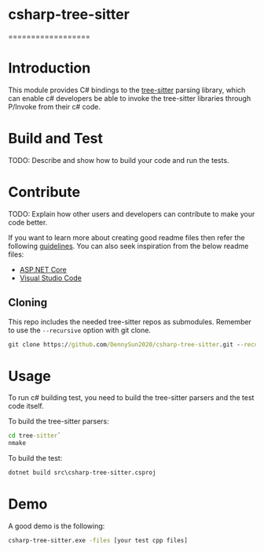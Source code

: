 # csharp-tree-sitter
==================

# Introduction
This module provides C# bindings to the [tree-sitter](https://github.com/tree-sitter/tree-sitter) parsing library, which can enable c# developers be able to invoke the tree-sitter libraries through P/Invoke from their c# code.

# Build and Test
TODO: Describe and show how to build your code and run the tests.

# Contribute
TODO: Explain how other users and developers can contribute to make your code better.

If you want to learn more about creating good readme files then refer the following [guidelines](https://docs.microsoft.com/en-us/azure/devops/repos/git/create-a-readme?view=azure-devops). You can also seek inspiration from the below readme files:
- [ASP.NET Core](https://github.com/aspnet/Home)
- [Visual Studio Code](https://github.com/Microsoft/vscode)


## Cloning

This repo includes the needed tree-sitter repos as submodules.  Remember to use the `--recursive` option with git clone.

```cmd
git clone https://github.com/DennySun2020/csharp-tree-sitter.git --recursive
```

# Usage

To run c# building test, you need to build the tree-sitter parsers and the test code itself.

To build the tree-sitter parsers:

```cmd
cd tree-sitter`
nmake
```

To build the test:

```cmd
dotnet build src\csharp-tree-sitter.csproj
```

# Demo

A good demo is the following:

```cmd
csharp-tree-sitter.exe -files [your test cpp files]
```